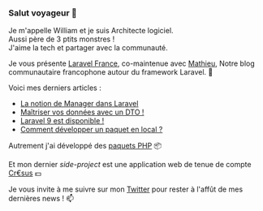 ### Salut voyageur 👋

Je m'appelle William et je suis Architecte logiciel.  
Aussi père de 3 ptits monstres !  
J'aime la tech et partager avec la communauté.  

Je vous présente [Laravel France](https://laravel-france.com/), co-maintenue avec [Mathieu](https://github.com/DeGraciaMathieu),
Notre blog communautaire francophone autour du framework Laravel. 🚀

Voici mes derniers articles :
+ [La notion de Manager dans Laravel](https://laravel-france.com/posts/la-notion-de-manager-dans-laravel)
+ [Maîtriser vos données avec un DTO !](https://laravel-france.com/posts/maitriser-vos-donnees-avec-un-dto)
+ [Laravel 9 est disponible !](https://laravel-france.com/posts/laravel-9-est-disponible)
+ [Comment développer un paquet en local ?](https://laravel-france.com/posts/comment-developper-un-paquet-en-local)

Autrement j'ai développé des [paquets PHP](https://github.com/neoshiftlab) 📦

Et mon dernier _side-project_ est une application web de tenue de compte [Cr€sus](https://github.com/william-suppo/cresus) 💵

Je vous invite à me suivre sur mon [Twitter](https://twitter.com/williamsuppo) pour rester à l'affût de mes dernières news ! 📫
